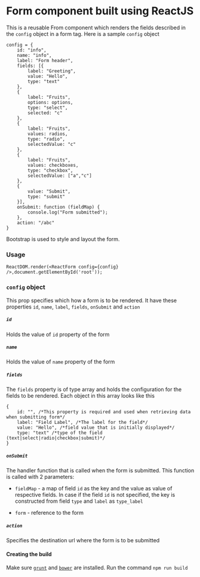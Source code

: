 # Form component built using ReactJS

This is a reusable From component which renders the fields described in the `config` object in a form tag. Here is a sample `config` object

    config = {
        id: "info",
        name: "info",
        label: "Form header",
        fields: [{
            label: "Greeting",
            value: "Hello",
            type: "text"
        },
        {
            label: "Fruits",
            options: options,
            type: "select",
            selected: "c"
        },
        {
            label: "Fruits",
            values: radios,
            type: "radio",
            selectedValue: "c"
        },
        {
            label: "Fruits",
            values: checkboxes,
            type: "checkbox",
            selectedValue: ["a","c"]
        },
        {
            value: "Submit",
            type: "submit"
        }],
        onSubmit: function (fieldMap) {
            console.log("Form submitted");
        },
        action: "/abc"
    }


Bootstrap is used to style and layout the form.

### Usage

    ReactDOM.render(<ReactForm config={config} />,document.getElementById('root'));

### `config` object

This prop specifies which how a form is to be rendered. It have these properties `id`, `name`, `label`, `fields`, `onSubmit` and `action`

##### `id`

Holds the value of `id` property of the form

##### `name`

Holds the value of `name` property of the form

##### `fields`

The `fields` property is of type array and holds the configuration for the fields to be rendered. Each object in this array looks like this

    {
        id: "", /*This property is required and used when retrieving data when submitting form*/
        label: "Field Label", /*The label for the field*/
        value: "Hello", /*field value that is initially displayed*/
        type: "text" /*type of the field (text|select|radio|checkbox|submit)*/
    }

##### `onSubmit`

The handler function that is called when the form is submitted. This function is called with 2 parameters:

* `fieldMap` - a map of field `id` as the key and the value as value of respective fields. In case if the field `id` is not specified, the key is constructed from field `type` and `label` as `type_label`

* `form` - reference to the form

##### `action`

Specifies the destination url where the form is to be submitted

#### Creating the build

Make sure [`grunt`](gruntjs.com) and [`bower`](https://bower.io) are installed. Run the command `npm run build`